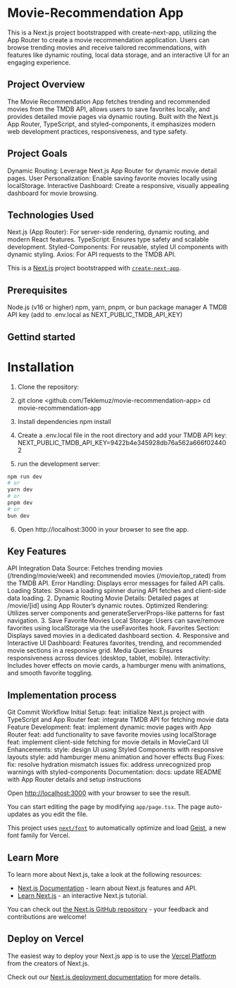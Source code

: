 # Movie-Recommendation App
This is a Next.js project bootstrapped with create-next-app, utilizing the App Router to create a movie recommendation application. Users can browse trending movies and receive tailored recommendations, with features like dynamic routing, local data storage, and an interactive UI for an engaging experience. 

## Project Overview
The Movie Recommendation App fetches trending and recommended movies from the TMDB API, allows users to save favorites locally, and provides detailed movie pages via dynamic routing. Built with the Next.js App Router, TypeScript, and styled-components, it emphasizes modern web development practices, responsiveness, and type safety.

## Project Goals
Dynamic Routing: Leverage Next.js App Router for dynamic movie detail pages.
User Personalization: Enable saving favorite movies locally using localStorage.
Interactive Dashboard: Create a responsive, visually appealing dashboard for movie browsing.

## Technologies Used
Next.js (App Router): For server-side rendering, dynamic routing, and modern React features.
TypeScript: Ensures type safety and scalable development.
Styled-Components: For reusable, styled UI components with dynamic styling.
Axios: For API requests to the TMDB API.

This is a [Next.js](https://nextjs.org) project bootstrapped with [`create-next-app`](https://nextjs.org/docs/app/api-reference/cli/create-next-app).

## Prerequisites
Node.js (v16 or higher)
npm, yarn, pnpm, or bun package manager
A TMDB API key (add to .env.local as NEXT_PUBLIC_TMDB_API_KEY)

## Gettind started
# Installation
1. Clone the repository:
2. git clone <github.com/Teklemuz/movie-recommendation-app>
cd movie-recommendation-app
3. Install dependencies
   npm install
4. Create a .env.local file in the root directory and add your TMDB API key:
   NEXT_PUBLIC_TMDB_API_KEY=9422b4e345928db76a562a666f024402

5. run the development server:

```bash
npm run dev
# or
yarn dev
# or
pnpm dev
# or
bun dev
```
6. Open http://localhost:3000 in your browser to see the app.

## Key Features
API Integration
Data Source: Fetches trending movies (/trending/movie/week) and recommended movies (/movie/top_rated) from the TMDB API.
Error Handling: Displays error messages for failed API calls.
Loading States: Shows a loading spinner during API fetches and client-side data loading.
2. Dynamic Routing
Movie Details: Detailed pages at /movie/[id] using App Router’s dynamic routes.
Optimized Rendering: Utilizes server components and generateServerProps-like patterns for fast navigation.
3. Save Favorite Movies
Local Storage: Users can save/remove favorites using localStorage via the useFavorites hook.
Favorites Section: Displays saved movies in a dedicated dashboard section.
4. Responsive and Interactive UI
Dashboard: Features favorites, trending, and recommended movie sections in a responsive grid.
Media Queries: Ensures responsiveness across devices (desktop, tablet, mobile).
Interactivity: Includes hover effects on movie cards, a hamburger menu with animations, and smooth favorite toggling.

## Implementation process
Git Commit Workflow
Initial Setup:
feat: initialize Next.js project with TypeScript and App Router
feat: integrate TMDB API for fetching movie data
Feature Development:
feat: implement dynamic movie pages with App Router
feat: add functionality to save favorite movies using localStorage
feat: implement client-side fetching for movie details in MovieCard
UI Enhancements:
style: design UI using Styled Components with responsive layouts
style: add hamburger menu animation and hover effects
Bug Fixes:
fix: resolve hydration mismatch issues
fix: address unrecognized prop warnings with styled-components
Documentation:
docs: update README with App Router details and setup instructions


Open [http://localhost:3000](http://localhost:3000) with your browser to see the result.

You can start editing the page by modifying `app/page.tsx`. The page auto-updates as you edit the file.

This project uses [`next/font`](https://nextjs.org/docs/app/building-your-application/optimizing/fonts) to automatically optimize and load [Geist](https://vercel.com/font), a new font family for Vercel.

## Learn More

To learn more about Next.js, take a look at the following resources:

- [Next.js Documentation](https://nextjs.org/docs) - learn about Next.js features and API.
- [Learn Next.js](https://nextjs.org/learn) - an interactive Next.js tutorial.

You can check out [the Next.js GitHub repository](https://github.com/vercel/next.js) - your feedback and contributions are welcome!

## Deploy on Vercel

The easiest way to deploy your Next.js app is to use the [Vercel Platform](https://vercel.com/new?utm_medium=default-template&filter=next.js&utm_source=create-next-app&utm_campaign=create-next-app-readme) from the creators of Next.js.

Check out our [Next.js deployment documentation](https://nextjs.org/docs/app/building-your-application/deploying) for more details.
